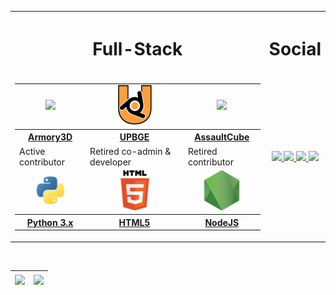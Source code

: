 <table align="center">
  <tr>
    <th><h1>Full-Stack</h1>
    <th><h1>Social</h1></th>
  </tr>
  <tr>
    <td>
      <table align="center">
        <tr>
          <td align="center"><img src="https://github.com/armory3d/armory_web/blob/gh-pages/favicon.ico" width=64 /></a></td>
          <td align="center"><img src="https://github.com/UPBGE/upbge.github.io/blob/gh-pages/favicon.png" width=64 /></a></td>
          <td align="center"><img src="https://github.com/assaultcube/assaultcube.github.io/blob/master/htdocs/docs/images/favicon.ico" width=64 />
        </tr>
        <tr>
          <th><a href="https://www.armory3d.org">Armory3D</a></th>
          <th><a href="https://www.upbge.org">UPBGE</a></th>
          <th><a href="https://assault.cubers.net">AssaultCube</a></th>
        </tr>
        <tr>
          <td>Active contributor</td>
          <td>Retired co-admin & developer</td>
          <td>Retired contributor</td>
        </tr>
        <tr>
          <td align="center"><img src="https://raw.githubusercontent.com/github/explore/80688e429a7d4ef2fca1e82350fe8e3517d3494d/topics/python/python.png" width=64 /></td>
          <td align="center"><img src="https://raw.githubusercontent.com/github/explore/80688e429a7d4ef2fca1e82350fe8e3517d3494d/topics/html/html.png" width="64"></a></td>
          <td align="center"><img src="https://raw.githubusercontent.com/github/explore/80688e429a7d4ef2fca1e82350fe8e3517d3494d/topics/nodejs/nodejs.png" width="64">
        </tr>
        <th><a href="https://www.python.org">Python 3.x</a></th>
          <th><a href="https://developer.mozilla.org">HTML5</a></th>
          <th><a href="https://assault.cubers.net">NodeJS</a></th>
        </th>
      </table>
    </td>
    <td align="center">
      <a href="https://discord.gg/rtpFtwnZCq">
        <img src="https://img.shields.io/badge/discord-%23E60023.svg?&color=darkslateblue&style=for-the-badge&logo=discord&logoColor=white" />
      </a>
      <a href="https://www.youtube.com/channel/UCPnPW3BMq3Lv--L6XFoVfLA">
        <img src="https://img.shields.io/badge/youtube-%23E60023.svg?&style=for-the-badge&logo=youtube&logoColor=white" />
      </a>
      <a href="https://www.twitter.com/rpaladin_01">
        <img src="https://img.shields.io/badge/twitter-%23E60023.svg?&color=blue&style=for-the-badge&logo=twitter&logoColor=white" />
      </a>
      <a href="https://www.reddit.com/u/randompandagames">
        <img src="https://img.shields.io/badge/reddit-%23E60023.svg?&color=darkorange&style=for-the-badge&logo=reddit&logoColor=white" />
      </a>
    </td>
  </tr>
</table>
<br />
<!-- <table align="center">
  <tr align="center">
    <img align="center" src="https://github-readme-stats.vercel.app/api?username=rpaladin&theme=dark&show_icons=true" alt="rpaladin's github stats" />
  </tr>
  <tr align="center">
    <img align="center" src="https://github-readme-stats.vercel.app/api/top-langs/?username=rpaladin&layout=compact&theme=dark&show_icons=true" />
  </tr>
</table> -->

|  <img align="center" src="https://github-readme-stats.vercel.app/api/top-langs/?username=rpaladin&layout=compact&theme=dark&show_icons=true" /> | <img align="center" src="https://github-readme-stats.vercel.app/api?username=rpaladin&theme=dark&show_icons=true" />
| ------------- | ------------- |

